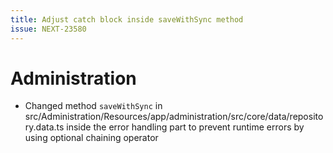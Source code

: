```yaml
---
title: Adjust catch block inside saveWithSync method
issue: NEXT-23580
---
```

# Administration
* Changed method `saveWithSync` in src/Administration/Resources/app/administration/src/core/data/repository.data.ts inside the error handling part to prevent runtime errors by using optional chaining operator
